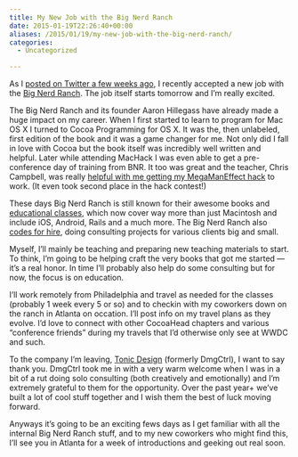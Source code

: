 ```yaml
---
title: My New Job with the Big Nerd Ranch
date: 2015-01-19T22:26:40+00:00
aliases: /2015/01/19/my-new-job-with-the-big-nerd-ranch/
categories:
  - Uncategorized

---
```

As I [posted on Twitter a few weeks ago][1], I recently accepted a new job with the [Big Nerd Ranch][2]. The job itself starts tomorrow and I&#8217;m really excited.

The Big Nerd Ranch and its founder Aaron Hillegass have already made a huge impact on my career. When I first started to learn to program for Mac OS X I turned to Cocoa Programming for OS X. It was the, then unlabeled, first edition of the book and it was a game changer for me. Not only did I fall in love with Cocoa but the book itself was incredibly well written and helpful. Later while attending MacHack I was even able to get a pre-conference day of training from BNR. It too was great and the teacher, Chris Campbell, was really [helpful with me getting my MegaManEffect hack][4] to work. (It even took second place in the hack contest!)

These days Big Nerd Ranch is still known for their awesome books and [educational classes][6], which now cover way more than just Macintosh and include iOS, Android, Rails and a much more. The Big Nerd Ranch also [codes for hire][7], doing consulting projects for various clients big and small.

Myself, I&#8217;ll mainly be teaching and preparing new teaching materials to start. To think, I&#8217;m going to be helping craft the very books that got me started &#8212; it&#8217;s a real honor. In time I&#8217;ll probably also help do some consulting but for now, the focus is on education.

I&#8217;ll work remotely from Philadelphia and travel as needed for the classes (probably 1 week every 5 or so) and to checkin with my coworkers down on the ranch in Atlanta on occation. I&#8217;ll post info on my travel plans as they evolve. I&#8217;d love to connect with other CocoaHead chapters and various &#8220;conference friends&#8221; during my travels that I&#8217;d otherwise only see at WWDC and such.

To the company I&#8217;m leaving, [Tonic Design][8] (formerly DmgCtrl), I want to say thank you. DmgCtrl took me in with a very warm welcome when I was in a bit of a rut doing solo consulting (both creatively and emotionally) and I&#8217;m extremely grateful to them for the opportunity. Over the past year+ we&#8217;ve built a lot of cool stuff together and I wish them the best of luck moving forward.

Anyways it&#8217;s going to be an exciting fews days as I get familiar with all the internal Big Nerd Ranch stuff, and to my new coworkers who might find this, I&#8217;ll see you in Atlanta for a week of introductions and geeking out real soon.

 [1]: https://twitter.com/zorn/status/552925179551420416
 [2]: http://www.bignerdranch.com/
 [4]: https://github.com/zorn/MegaManEffect/blob/master/Source/Credits.rtf
 [6]: https://training.bignerdranch.com/classes
 [7]: http://www.bignerdranch.com/we-develop/
 [8]: http://tonicdesign.com/
